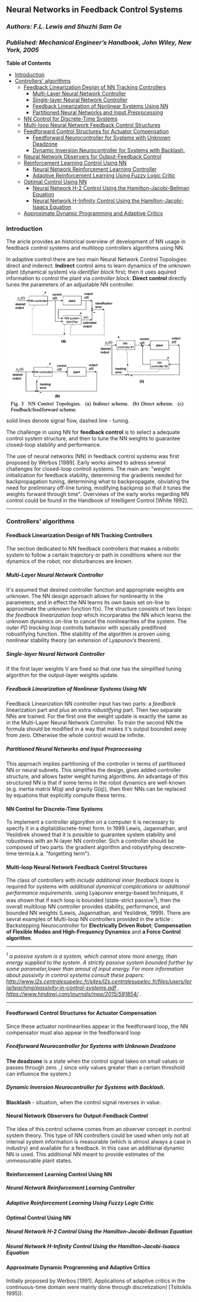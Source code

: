 
 ## __Neural Networks in Feedback Control Systems__
 ### _Authors: F.L. Lewis and Shuzhi Sam Ge_
 ### _Published: Mechanical Engineer’s Handbook, John Wiley, New York, 2005_


<!-- START doctoc generated TOC please keep comment here to allow auto update -->
<!-- DON'T EDIT THIS SECTION, INSTEAD RE-RUN doctoc TO UPDATE -->
**Table of Contents**  

- [Introduction](#introduction)
- [Controllers' algorithms](#controllers-algorithms)
  - [Feedback Linearization Design of NN Tracking Controllers](#feedback-linearization-design-of-nn-tracking-controllers)
    - [Multi-Layer Neural Network Controller](#multi-layer-neural-network-controller)
    - [Single-layer Neural Network Controller](#single-layer-neural-network-controller)
    - [Feedback Linearization of Nonlinear Systems Using NN](#feedback-linearization-of-nonlinear-systems-using-nn)
    - [Partitioned Neural Networks and Input Preprocessing](#partitioned-neural-networks-and-input-preprocessing)
  - [NN Control for Discrete-Time Systems](#nn-control-for-discrete-time-systems)
  - [Multi-loop Neural Network Feedback Control Structures](#multi-loop-neural-network-feedback-control-structures)
  - [Feedforward Control Structures for Actuator Compensation](#feedforward-control-structures-for-actuator-compensation)
    - [Feedforward Neurocontroller for Systems with Unknown Deadzone](#feedforward-neurocontroller-for-systems-with-unknown-deadzone)
    - [Dynamic Inversion Neurocontroller for Systems with Backlash.](#dynamic-inversion-neurocontroller-for-systems-with-backlash)
  - [Neural Network Observers for Output-Feedback Control](#neural-network-observers-for-output-feedback-control)
  - [Reinforcement Learning Control Using NN](#reinforcement-learning-control-using-nn)
    - [Neural Network Reinforcement Learning Controller](#neural-network-reinforcement-learning-controller)
    - [Adaptive Reinforcement Learning Using Fuzzy Logic Critic](#adaptive-reinforcement-learning-using-fuzzy-logic-critic)
  - [Optimal Control Using NN](#optimal-control-using-nn)
    - [Neural Network H-2 Control Using the Hamilton-Jacobi-Bellman Equation](#neural-network-h-2-control-using-the-hamilton-jacobi-bellman-equation)
    - [Neural Network H-Infinity Control Using the Hamilton-Jacobi-Isaacs Equation](#neural-network-h-infinity-control-using-the-hamilton-jacobi-isaacs-equation)
  - [Approximate Dynamic Programming and Adaptive Critics](#approximate-dynamic-programming-and-adaptive-critics)

<!-- END doctoc generated TOC please keep comment here to allow auto update -->



### Introduction
The aricle provides an historical overview of development of NN usage in feedback control systems and multiloop controllers algorithms using NN.


In adaptive control there are two main Neural Network Control Topologies: direct and inderect. __Indirect__ control aims to learn dynamics of the unknown plant (dynamical system) via *identifier block* first; then it uses aquired information to control the plant via *controller block*. __Direct control__ directly tunes the parameters of an adjustable NN controller. 
<img src="https://github.com/neuroinfo-os/CLCML/blob/master/docs/images/dir_indir_control.png" height="350px" width="500px" align="middle" /> solid lines denote signal flow, dashed line - tuning. </p>
 
The challenge in using NN for __feedback control__ is to select a adequate control system structure, and then to tune the NN weights to guarantee closed-loop stability and performance.


The use of neural networks (NN) in feedback control systems was first proposed by Werbos [1989]. Early works aimed to adress several challenges for closed-loop controll systems. The main are: "weight initialization for feedback stability, determining the gradients needed for backpropagation tuning, determining what to backpropagate, obviating the need for preliminary off-line tuning, modifying backprop so that it tunes the weights forward through time". Overviews of the early works regarding NN control could be found in the Handbook of Intelligent Control [White 1992]. 

------------------------------------------------------------
### Controllers' algorithms

#### Feedback Linearization Design of NN Tracking Controllers
The section dedicated to  NN feedback controllers that  makes a robotic system to follow a certain trajectory or path in conditions where nor the dynamics of the robot, nor disturbances are known.

##### Multi-Layer Neural Network Controller
It's assumed that desired controller function and appropriate weights are unknown. 
The NN design approach allows for nonlinearity in the parameters, and in effect the NN learns its own basis set on-line to approximate the unknown function f(x). The structure consists of two loops: _the feedback linearization loop_ which incorparates the NN which learns  the unknown dynamics on-line to cancel the nonlinearities of the system. The outer _PD tracking loop_ controlls behavior with specally predifined robustifying function.  Tthe stability of the algorithm is proven using nonlinear stability theory (an extension of Lyapunov’s theorem).

##### Single-layer Neural Network Controller
If the first layer weights V are fixed so that one has the simplified tuning algorithm for the output-layer weights update. 

##### Feedback Linearization of Nonlinear Systems Using NN
 Feedback Linearization NN controller input has two parts: a _feedback_ linearization part and plus an extra _robustifying_ part. Then two separate NNs are trained. For the first one the weight update is exactly the same as in the Multi-Layer Neural Network Controller. To train the second NN the formula should be modified in a way that makes it's output bounded away from zero. Otherwise the whole control would be infinite. 

##### Partitioned Neural Networks and Input Preprocessing
This approach implies partitioning of the controller in terms of partitioned NN or neural subnets. This simplifies the design, gives added controller structure, and allows faster weight tuning algorithms. An advantage of this structured NN is that if some terms in the robot dynamics are well-known (e.g. inertia matrix M(q) and gravity G(q)), then their NNs can be replaced by equations that explicitly compute these terms.

#### NN Control for Discrete-Time Systems
To implement a controller algorythm on a computer it is necessary to specify it in a digital(discrete-time) form. In 1999 Lewis, Jagannathan, and Yesildirek showed that it is possible to guarantee system stability and robustness with an N-layer NN controller. Sich a controller should be composed of two parts: the gradient algorithm and robystifying descrete-time term(a.k.a. "forgetting term"). 

#### Multi-loop Neural Network Feedback Control Structures

The class of controllers with _include additional inner feedback loops_ is required for systems with _additional dynamical complications_ or _additional performance requirements_. using Lyapunov energy-based techniques, it was shown that if each loop is bounded (state-strict passive<sup>1</sup>), then the overall multiloop NN controller provides stability, performance, and bounded NN weights (Lewis, Jagannathan, and Yesildirek,  1999).
There are sevral examples of Multi-loop NN controllers provided in the article : Backstepping Neurocontroller for __Electrically Driven Robot__; __Compensation of Flexible Modes and High-Frequency Dynamics__ and __a Force Control algorithm__. 
________________________________________________________________
<sup>1</sup> _a  _passive system_ is a system, which cannot store more energy, than energy supplied to the system. A _strictly passive system_ bounded further by some parameter,lower than amout of input energy.  For more information about passivity in control systems consult these papers: http://www.l2s.centralesupelec.fr/sites/l2s.centralesupelec.fr/files/users/loria/teaching/passivity-in-control-systems.pdf ,  https://www.hindawi.com/journals/mpe/2015/591854/ ._
_______________________________________________________________


#### Feedforward Control Structures for Actuator Compensation
Since these actuator nonlinearities appear in the feedforward loop, the NN compensator must also appear in the feedforward loop


##### Feedforward Neurocontroller for Systems with Unknown Deadzone 
__The deadzone__ is a state when the control signal takes on small values or passes through zero. ,( since only values greater than a certain threshold can influence the system.)
##### Dynamic Inversion Neurocontroller for Systems with Backlash.
__Blacklash__ - situation,  when the control signal reverses in value.

#### Neural Network Observers for Output-Feedback Control
The idea of this control scheme comes from  an observer concept in control system theory.
This type of NN controllers could be used when only not all internal system information is measurable (which is almost always a case in industry) and available for a feedback.  In this case an additional dynamic NN is used. This additional NN meant to provide estimates of the unmeasurable plant states.


#### Reinforcement Learning Control Using NN

##### Neural Network Reinforcement Learning Controller 
##### Adaptive Reinforcement Learning Using Fuzzy Logic Critic

#### Optimal Control Using NN
##### Neural Network H-2 Control Using the Hamilton-Jacobi-Bellman Equation 
##### Neural Network H-Infinity Control Using the Hamilton-Jacobi-Isaacs Equation

#### Approximate Dynamic Programming and Adaptive Critics
Initially proposed by Werbos [1991]. Applications of adaptive critics in the continuous-time domain were mainly done through discretization( [Tsitsiklis 1995]). 

